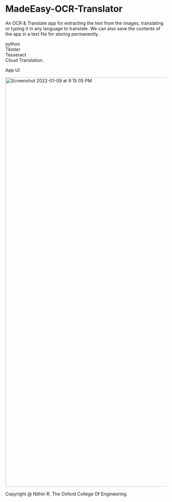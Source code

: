 # MadeEasy-OCR-Translator
An OCR & Translate app for extracting the text from the images, translating or typing it in any language to translate. We can also save the contents of the app in a text file for storing permanently.<br />

python<br />
Tkinter<br />
Tesseract<br />
Cloud Translation.<br />

App UI 

<img width="1280" alt="Screenshot 2022-01-09 at 9 15 05 PM" src="https://user-images.githubusercontent.com/80560020/148689777-3bf1cfc4-1a4f-42ef-ab12-8ef5ce638c2e.png">

Copyright @ Nithin R, The Oxford College Of Engineering.
